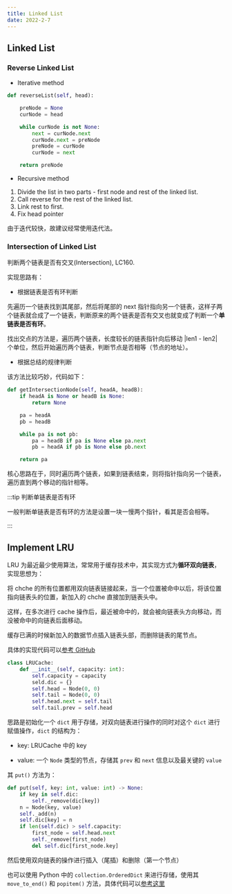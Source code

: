 ```yaml
---
title: Linked List
date: 2022-2-7
---
```


## Linked List

### Reverse Linked List

- Iterative method

```py
def reverseList(self, head):

    preNode = None
    curNode = head

    while curNode is not None:
        next = curNode.next
        curNode.next = preNode
        preNode = curNode
        curNode = next

    return preNode
```

- Recursive method

 1) Divide the list in two parts - first node and rest of the linked list.
 2) Call reverse for the rest of the linked list.
 3) Link rest to first.
 4) Fix head pointer

由于迭代较快，故建议经常使用迭代法。

### Intersection of Linked List

判断两个链表是否有交叉(Intersection), LC160.

实现思路有：

- 根据链表是否有环判断

先遍历一个链表找到其尾部，然后将尾部的 next 指针指向另一个链表，这样子两个链表就合成了一个链表，判断原来的两个链表是否有交叉也就变成了判断一个**单链表是否有环**。

找出交点的方法是，遍历两个链表，长度较长的链表指针向后移动 |len1 - len2| 个单位，然后开始遍历两个链表，判断节点是否相等（节点的地址）。

- 根据总结的规律判断

该方法比较巧妙，代码如下：

```py
def getIntersectionNode(self, headA, headB):
    if headA is None or headB is None:
        return None

    pa = headA
    pb = headB

    while pa is not pb:
        pa = headB if pa is None else pa.next
        pb = headA if pb is None else pb.next

    return pa
```

核心思路在于，同时遍历两个链表，如果到链表结束，则将指针指向另一个链表，遍历直到两个移动的指针相等。

:::tip 判断单链表是否有环

一般判断单链表是否有环的方法是设置一块一慢两个指针，看其是否会相等。

:::

## Implement LRU

LRU 为最近最少使用算法，常常用于缓存技术中，其实现方式为**循环双向链表**，实现思想为：

将 chche 的所有位置都用双向链表链接起来，当一个位置被命中以后，将该位置指向链表头的位置，新加入的 chche 直接加到链表头中。

这样，在多次进行 cache 操作后，最近被命中的，就会被向链表头方向移动，而没被命中的向链表后面移动。

缓存已满的时候新加入的数据节点插入链表头部，而删除链表的尾节点。

具体的实现代码可以[参考 GitHub](https://github.com/chenweigao/_code/blob/30551f4e92dab06e127be316cd2f3950eda099ef/LeetCode/LC146_LRU_cache_double_linked_list.py)

```py
class LRUCache:
    def __init__(self, capacity: int):
        self.capacity = capacity
        seld.dic = {}
        self.head = Node(0, 0)
        self.tail = Node(0, 0)
        self.head.next = self.tail
        self.tail.prev = self.head
```

思路是初始化一个 `dict` 用于存储，对双向链表进行操作的同时对这个 `dict` 进行赋值操作，`dict` 的结构为：

- key: LRUCache 中的 key

- value: 一个 `Node` 类型的节点，存储其 `prev` 和 `next` 信息以及最关键的 `value`

其 `put()` 方法为：

```py
def put(self, key: int, value: int) -> None:
    if key in self.dic:
        self._remove(dic[key])
    n = Node(key, value)
    self._add(n)
    self.dic[key] = n
    if len(self.dic) > self.capacity:
        first_node = self.head.next
        self._remove(first_node)
        del self.dic[first_node.key]
```

然后使用双向链表的操作进行插入（尾插）和删除（第一个节点）

也可以使用 Python 中的 `collection.OrderedDict` 来进行存储，使用其 `move_to_end()` 和 `popitem()` 方法，具体代码可以[参考这里](https://github.com/chenweigao/_code/blob/30551f4e92dab06e127be316cd2f3950eda099ef/LeetCode/LC146_LRU_ordereddic.py)
